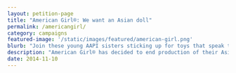```yaml
---
layout: petition-page
title: "American Girl®: We want an Asian doll"
permalink: /americangirl/
category: campaigns
featured-image: '/static/images/featured/american-girl.png'
blurb: "Join these young AAPI sisters sticking up for toys that speak to Asian American girls!"
description: "American Girl® has decided to end production of their Asian American doll. In a diverse world, we think this is a bad idea – and so do these young AAPI sisters asking American Girl® to make a doll that looks like them."
date: 2014-11-10
---
```


<link href='https://actionnetwork.org/css/style-embed-whitelabel.css' rel='stylesheet' type='text/css' />
<script>window.yepnope || document.write('<script src="https://actionnetwork.org/assets/yepnope154-min.js"><\/script>');</script>
<script src='https://actionnetwork.org/widgets/v2/petition/american-girl-we-want-an-asian-doll?format=js&source=widget&style=full'></script>
<div id='can-petition-area-american-girl-we-want-an-asian-doll' style='width: 100%'><!-- this div is the target for our HTML insertion --></div>